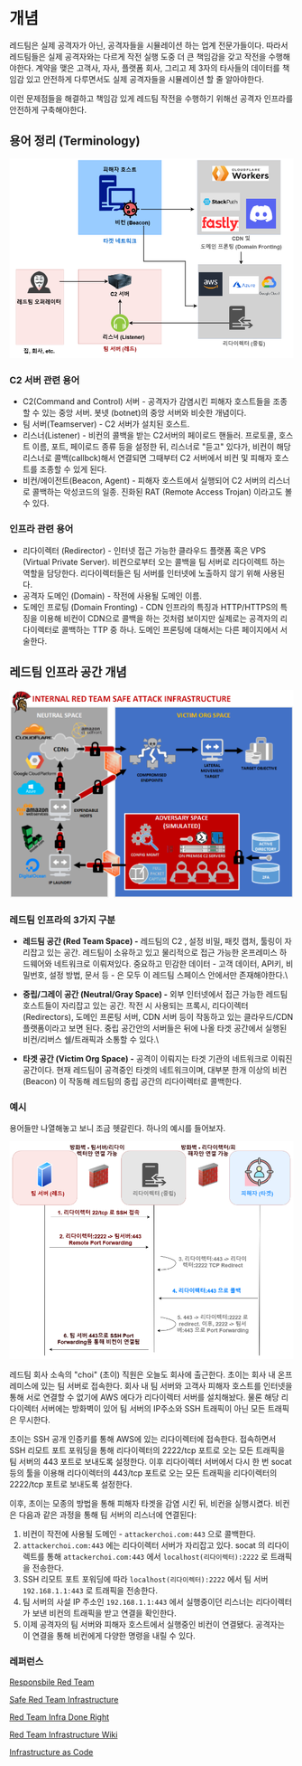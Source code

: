 # 개념

레드팀은 실제 공격자가 아닌, 공격자들을 시뮬레이션 하는 업계 전문가들이다. 따라서 레드팀들은 실제 공격자와는 다르게 작전 실행 도중 더 큰 책임감을 갖고 작전을 수행해야한다. 계약을 맺은 고객사, 자사, 플랫폼 회사, 그리고 제 3자의 타사들의 데이터를 책임감 있고 안전하게 다루면서도 실제 공격자들을 시뮬레이션 할 줄 알아야한다.&#x20;

이런 문제점들을 해결하고 책임감 있게 레드팀 작전을 수행하기 위해선 공격자 인프라를 안전하게 구축해야한다.

## 용어 정리 (Terminology)&#x20;

![레드팀 용어 정리](../.gitbook/assets/용어정리.drawio.png)

### C2 서버 관련 용어&#x20;

* C2(Command and Control) 서버 - 공격자가 감염시킨 피해자 호스트들을 조종할 수 있는 중앙 서버. 봇넷 (botnet)의 중앙 서버와 비슷한 개념이다.
* 팀 서버(Teamserver) - C2 서버가 설치된 호스트.
* 리스너(Listener) - 비컨의 콜백을 받는 C2서버의 페이로드 핸들러. 프로토콜, 호스트 이름, 포트, 페이로드 종류 등을 설정한 뒤, 리스너로 "듣고" 있다가, 비컨이 해당 리스너로 콜백(callbck)해서 연결되면 그때부터 C2 서버에서 비컨 및 피해자 호스트를 조종할 수 있게 된다.
* 비컨/에이전트(Beacon, Agent) - 피해자 호스트에서 실행되어 C2 서버의 리스너로 콜백하는 악성코드의 일종. 진화된 RAT (Remote Access Trojan) 이라고도 볼 수 있다.

### 인프라 관련 용어

* 리다이렉터 (Redirector) - 인터넷 접근 가능한 클라우드 플랫폼 혹은 VPS (Virtual Private Server). 비컨으로부터 오는 콜백을 팀 서버로 리다이렉트 하는 역할을 담당한다. 리다이렉터들은 팀 서버를 인터넷에 노출하지 않기 위해 사용된다.&#x20;
* 공격자 도메인 (Domain) - 작전에 사용될 도메인 이름. &#x20;
* 도메인 프로팅 (Domain Fronting) - CDN 인프라의 특징과 HTTP/HTTPS의 특징을 이용해 비컨이 CDN으로 콜백을 하는 것처럼 보이지만 실제로는 공격자의 리다이렉터로 콜백하는 TTP 중 하나. 도메인 프론팅에 대해서는 다른 페이지에서 서술한다.&#x20;

## 레드팀 인프라 공간 개념&#x20;

![https://malcomvetter.medium.com/safe-red-team-infrastructure-c5d6a0f13fac Tim MalcomVetter의 안전한 레드팀 인프라 중. ](<../.gitbook/assets/image (2) (1) (1) (1) (1).png>)

### 레드팀 인프라의 3가지 구분

* **레드팀 공간 (Red Team Space) -** 레드팀의 C2 , 설정 비밀, 패킷 캡처, 툴링이 자리잡고 있는 공간. 레드팀이 소유하고 있고 물리적으로 접근 가능한 온프레미스 하드웨어와 네트워크로 이뤄져있다. 중요하고 민감한 데이터 - 고객 데이터, API키, 비밀번호, 설정 방법, 문서 등 - 은 모두 이 레드팀 스페이스 안에서만 존재해야한다.\

* **중립/그레이 공간 (Neutral/Gray Space) -** 외부 인터넷에서 접근 가능한 레드팀 호스트들이 자리잡고 있는 공간. 작전 시 사용되는 프록시, 리다이렉터 (Redirectors), 도메인 프론팅 서버, CDN 서버 등이 작동하고 있는 클라우드/CDN 플랫폼이라고 보면 된다. 중립 공간안의 서버들은 뒤에 나올 타겟 공간에서 실행된 비컨/리버스 쉘/트래픽과 소통할 수 있다.\

* **타겟 공간 (Victim Org Space) -** 공격이 이뤄지는 타겟 기관의 네트워크로 이뤄진 공간이다. 현재 레드팀이 공격중인 타겟의 네트워크이며, 대부분 한개 이상의 비컨 (Beacon) 이 작동해 레드팀의 중립 공간의 리다이렉터로 콜백한다.

### 예시&#x20;

용어들만 나열해놓고 보니 조금 헷갈린다. 하나의 예시를 들어보자.&#x20;

![간단한 레드팀 인프라 사용 예시](<../.gitbook/assets/레드팀-인프라-간단.drawio(1) (1).png>)



레드팀 회사 소속의 "choi" (초이) 직원은 오늘도 회사에 출근한다. 초이는 회사 내 온프레미스에 있는 팀 서버로 접속한다. 회사 내 팀 서버와 고객사 피해자 호스트를 인터넷을 통해 서로 연결할 수 없기에 AWS 에다가 리다이렉터 서버를 설치해놨다. 물론 해당 리다이렉터 서버에는 방화벽이 있어 팀 서버의 IP주소와 SSH 트래픽이 아닌 모든 트래픽은 무시한다.

초이는 SSH 공개 인증키를 통해 AWS에 있는 리다이렉터에 접속한다. 접속하면서 SSH 리모트 포트 포워딩을 통해 리다이렉터의 2222/tcp 포트로 오는 모든 트래픽을 팀 서버의 443 포트로 보내도록 설정한다. 이후 리다이렉터 서버에서 다시 한 번 socat 등의 툴을 이용해 리다이렉터의 443/tcp 포트로 오는 모든 트래픽을 리다이렉터의 2222/tcp 포트로 보내도록 설정한다.

이후, 초이는 모종의 방법을 통해 피해자 타겟을 감염 시킨 뒤, 비컨을 실행시켰다. 비컨은 다음과 같은 과정을 통해 팀 서버의 리스너에 연결된다:

1. 비컨이 작전에 사용될 도메인 - `attackerchoi.com:443` 으로 콜백한다.
2. `attackerchoi.com:443` 에는 리다이렉터 서버가 자리잡고 있다. socat 의 리다이렉트를 통해 `attackerchoi.com:443` 에서 `localhost(리다이렉터):2222` 로 트래픽을 전송한다.
3. SSH 리모트 포트 포워딩에 따라 `localhost(리다이렉터):2222` 에서 팀 서버 `192.168.1.1:443` 로 트래픽을 전송한다.
4. 팀 서버의 사설 IP 주소인 `192.168.1.1:443` 에서 실행중이던 리스너는 리다이렉터가 보낸 비컨의 트래픽을 받고 연결을 확인한다.
5. 이제 공격자의 팀 서버와 피해자 호스트에서 실행중인 비컨이 연결됐다. 공격자는 이 연결을 통해 비컨에게 다양한 명령을 내릴 수 있다.



### 레퍼런스

[Responsbile Red Team](https://malcomvetter.medium.com/responsible-red-teams-1c6209fd43cc)

[Safe Red Team Infrastructure](https://malcomvetter.medium.com/safe-red-team-infrastructure-c5d6a0f13fac)

[Red Team Infra Done Right](https://notes.huskyhacks.dev/blog/red-team-infrastructure-done-right)

[Red Team Infrastructure Wiki](https://github.com/bluscreenofjeff/Red-Team-Infrastructure-Wiki)

[Infrastructure as Code](https://rastamouse.me/infrastructure-as-code-terraform-ansible/)
